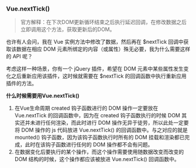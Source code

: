 ### Vue.nextTick()
> 官方解释：在下次DOM更新循环结束之后执行延迟回调，在修改数据之后立即调用这个方法，获取更新后的DOM。

也许有人会问，我在 Vue 实例方法中修改了数据，然后再在 $nextTick 回调中获取该数据在相应 DOM 元素所绑定的内容（或属性）殊无必要，我为什么需要这样的 API 呢？

考虑这样一种场景，你有一个 jQuery 插件，希望在 DOM 元素中某些属性发生变化之后重新应用该插件，这时候就需要在 $nextTick 的回调函数中执行重新应用插件的方法。

**什么时候需要用Vue.nextTick()**

1. 在Vue生命周期 created 钩子函数进行的 DOM 操作一定要放在 Vue.nextTick 的回调函数中，因为在 created 钩子函数执行的时候 DOM 其实还并未进行任何渲染，而此时进行 DOM 操作无异于徒劳，所以此处一定要将 DOM 操作的 js 代码放进 Vue.nextTick() 的回调函数中。与之对应的就是 mounted() 钩子函数，因为该钩子函数执行时所有的 DOM 挂载和渲染都已完成，此时在该钩子函数进行任何的 DOM 操作都不会有问题。
2. 在数据变化后要执行的某个操作，而这个操作需要使用随数据改变而改变的 DOM 结构的时候，这个操作都应该被放进 Vue.nextTick() 回调函数中。
